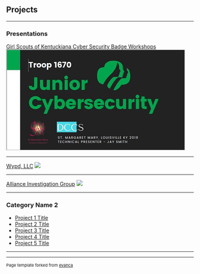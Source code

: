 ## Projects

---

### Presentations

[Girl Scouts of Kentuckiana Cyber Security Badge Workshops](/pdf/Junior%20Cybersecurity%20Troop%201670%20Complete.pdf)
<img src="images/gsathumbnail.JPG?raw=true"/>

---
[Wypd, LLC](http://example.com/)
<img src="images/dummy_thumbnail.jpg?raw=true"/>

---

[Alliance Investigation Group](/sample_page)
<img src="images/dummy_thumbnail.jpg?raw=true"/>

---

### Category Name 2

- [Project 1 Title](http://example.com/)
- [Project 2 Title](http://example.com/)
- [Project 3 Title](http://example.com/)
- [Project 4 Title](http://example.com/)
- [Project 5 Title](http://example.com/)

---




---
<p style="font-size:11px">Page template forked from <a href="https://github.com/evanca/quick-portfolio">evanca</a></p>
<!-- Remove above link if you don't want to attibute -->
